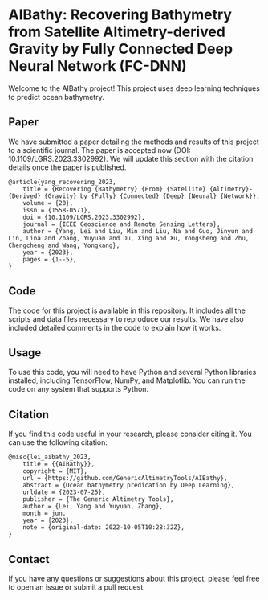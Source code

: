 # AIBathy: Recovering Bathymetry from Satellite Altimetry-derived Gravity by Fully Connected Deep Neural Network (FC-DNN)

Welcome to the AIBathy project! This project uses deep learning techniques to predict ocean bathymetry. 

## Paper

We have submitted a paper detailing the methods and results of this project to a scientific journal. The paper is accepted now (DOI: 10.1109/LGRS.2023.3302992). We will update this section with the citation details once the paper is published.
```
@article{yang_recovering_2023,
	title = {Recovering {Bathymetry} {From} {Satellite} {Altimetry}-{Derived} {Gravity} by {Fully} {Connected} {Deep} {Neural} {Network}},
	volume = {20},
	issn = {1558-0571},
	doi = {10.1109/LGRS.2023.3302992},
	journal = {IEEE Geoscience and Remote Sensing Letters},
	author = {Yang, Lei and Liu, Min and Liu, Na and Guo, Jinyun and Lin, Lina and Zhang, Yuyuan and Du, Xing and Xu, Yongsheng and Zhu, Chengcheng and Wang, Yongkang},
	year = {2023},
	pages = {1--5},
}

```

## Code

The code for this project is available in this repository. It includes all the scripts and data files necessary to reproduce our results. We have also included detailed comments in the code to explain how it works.

## Usage

To use this code, you will need to have Python and several Python libraries installed, including TensorFlow, NumPy, and Matplotlib. You can run the code on any system that supports Python.

## Citation

If you find this code useful in your research, please consider citing it. You can use the following citation:

```
@misc{lei_aibathy_2023,
	title = {{AIBathy}},
	copyright = {MIT},
	url = {https://github.com/GenericAltimetryTools/AIBathy},
	abstract = {Ocean bathymetry predication by Deep Learning},
	urldate = {2023-07-25},
	publisher = {The Generic Altimetry Tools},
	author = {Lei, Yang and Yuyuan, Zhang},
	month = jun,
	year = {2023},
	note = {original-date: 2022-10-05T10:28:32Z},
}
```

## Contact

If you have any questions or suggestions about this project, please feel free to open an issue or submit a pull request.

